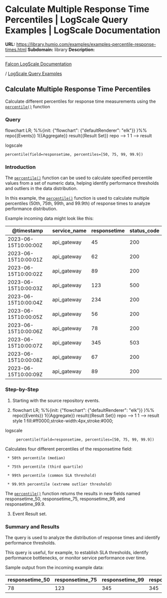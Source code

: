 # Calculate Multiple Response Time Percentiles | LogScale Query Examples | LogScale Documentation

**URL:** https://library.humio.com/examples/examples-percentile-response-times.html
**Subdomain:** library
**Description:** 

---

[Falcon LogScale Documentation](https://library.humio.com)

/ [LogScale Query Examples](examples.html)

## Calculate Multiple Response Time Percentiles

Calculate different percentiles for response time measurements using the [`percentile()`](https://library.humio.com/data-analysis/functions-percentile.html) function 

### Query

flowchart LR; %%{init: {"flowchart": {"defaultRenderer": "elk"}} }%% repo{{Events}} 1{{Aggregate}} result{{Result Set}} repo --> 1 1 --> result

logscale
    
    
    percentile(field=responsetime, percentiles=[50, 75, 99, 99.9])

### Introduction

The [`percentile()`](https://library.humio.com/data-analysis/functions-percentile.html) function can be used to calculate specified percentile values from a set of numeric data, helping identify performance thresholds and outliers in the data distribution. 

In this example, the [`percentile()`](https://library.humio.com/data-analysis/functions-percentile.html) function is used to calculate multiple percentiles (50th, 75th, 99th, and 99.9th) of response times to analyze performance distribution. 

Example incoming data might look like this: 

@timestamp| service_name| responsetime| status_code  
---|---|---|---  
2023-06-15T10:00:00Z| api_gateway| 45| 200  
2023-06-15T10:00:01Z| api_gateway| 62| 200  
2023-06-15T10:00:02Z| api_gateway| 89| 200  
2023-06-15T10:00:03Z| api_gateway| 123| 500  
2023-06-15T10:00:04Z| api_gateway| 234| 200  
2023-06-15T10:00:05Z| api_gateway| 56| 200  
2023-06-15T10:00:06Z| api_gateway| 78| 200  
2023-06-15T10:00:07Z| api_gateway| 345| 503  
2023-06-15T10:00:08Z| api_gateway| 67| 200  
2023-06-15T10:00:09Z| api_gateway| 89| 200  
  
### Step-by-Step

  1. Starting with the source repository events.

  2. flowchart LR; %%{init: {"flowchart": {"defaultRenderer": "elk"}} }%% repo{{Events}} 1{{Aggregate}} result{{Result Set}} repo --> 1 1 --> result style 1 fill:#ff0000,stroke-width:4px,stroke:#000;

logscale
         
         percentile(field=responsetime, percentiles=[50, 75, 99, 99.9])

Calculates four different percentiles of the responsetime field: 

     * 50th percentile (median) 

     * 75th percentile (third quartile) 

     * 99th percentile (common SLA threshold) 

     * 99.9th percentile (extreme outlier threshold) 

The [`percentile()`](https://library.humio.com/data-analysis/functions-percentile.html) function returns the results in new fields named responsetime_50, responsetime_75, responsetime_99, and responsetime_99.9. 

  3. Event Result set.




### Summary and Results

The query is used to analyze the distribution of response times and identify performance thresholds. 

This query is useful, for example, to establish SLA thresholds, identify performance bottlenecks, or monitor service performance over time. 

Sample output from the incoming example data: 

responsetime_50| responsetime_75| responsetime_99| responsetime_99.9  
---|---|---|---  
78| 123| 345| 345
